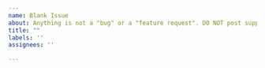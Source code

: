 ```yaml
---
name: Blank Issue
about: Anything is not a "bug" or a "feature request". DO NOT post support questions here, use "I NEED HELP" link.
title: ""
labels: ''
assignees: ''

---
```


<!--
**Note:**
- DO NOT use the bug and feature tracker for general questions and support requests.
  Use the [`cython-users`](https://groups.google.com/g/cython-users) mailing list instead.
  It has a wider audience, so you get more and better answers.
- Did you search for similar issues already?
  Please do, it helps to save us precious time that we otherwise could not invest into development.
- Did you try the latest master branch or pre-release?
  It might already have what you want to report.
  Also see the [Changelog](https://github.com/cython/cython/blob/master/CHANGES.rst) regarding recent changes.
-->
